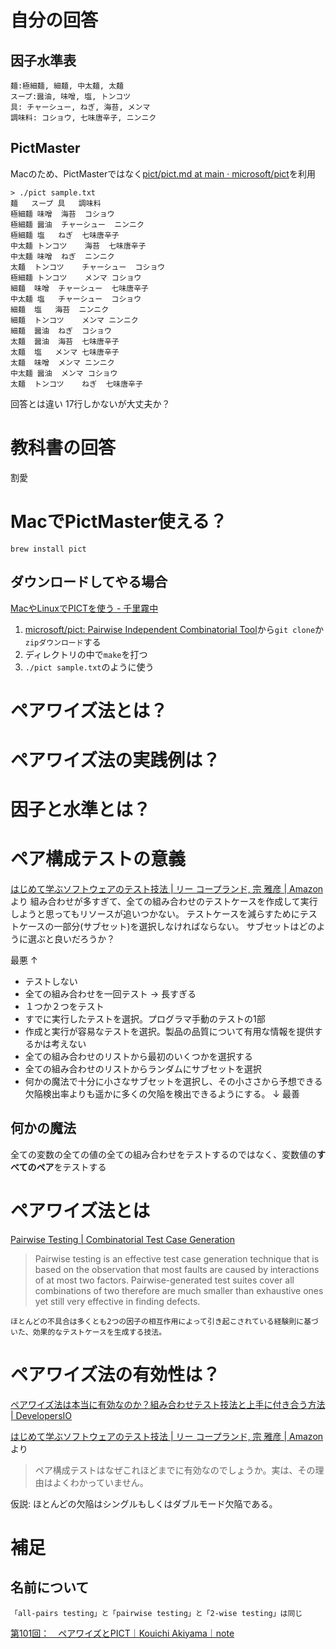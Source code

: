 # 自分の回答

## 因子水準表

```
麺:極細麺, 細麺, 中太麺, 太麺
スープ:醤油, 味噌, 塩, トンコツ
具: チャーシュー, ねぎ, 海苔, メンマ
調味料: コショウ, 七味唐辛子, ニンニク
```

## PictMaster

Macのため、PictMasterではなく[pict/pict.md at main · microsoft/pict](https://github.com/Microsoft/pict/blob/main/doc/pict.md)を利用

```
> ./pict sample.txt
麺	スープ	具	調味料
極細麺	味噌	海苔	コショウ
極細麺	醤油	チャーシュー	ニンニク
極細麺	塩	ねぎ	七味唐辛子
中太麺	トンコツ	海苔	七味唐辛子
中太麺	味噌	ねぎ	ニンニク
太麺	トンコツ	チャーシュー	コショウ
極細麺	トンコツ	メンマ	コショウ
細麺	味噌	チャーシュー	七味唐辛子
中太麺	塩	チャーシュー	コショウ
細麺	塩	海苔	ニンニク
細麺	トンコツ	メンマ	ニンニク
細麺	醤油	ねぎ	コショウ
太麺	醤油	海苔	七味唐辛子
太麺	塩	メンマ	七味唐辛子
太麺	味噌	メンマ	ニンニク
中太麺	醤油	メンマ	コショウ
太麺	トンコツ	ねぎ	七味唐辛子
```

回答とは違い 17行しかないが大丈夫か？

# 教科書の回答
割愛

# MacでPictMaster使える？

```
brew install pict
```

## ダウンロードしてやる場合
[MacやLinuxでPICTを使う - 千里霧中](https://goyoki.hatenablog.com/entry/2016/02/17/020256)

1. [microsoft/pict: Pairwise Independent Combinatorial Tool](https://github.com/Microsoft/pict)から`git clone`か`zipダウンロード`する
1. ディレクトリの中で`make`を打つ
1. `./pict sample.txt`のように使う 


# ペアワイズ法とは？

# ペアワイズ法の実践例は？



# 因子と水準とは？

# ペア構成テストの意義

[はじめて学ぶソフトウェアのテスト技法 | リー コープランド, 宗 雅彦 | Amazon](https://www.amazon.co.jp/dp/B00HE8082Q/ref=cm_sw_r_tw_dp_NGCPYCBV18DPQY8JEEXK)より
組み合わせが多すぎて、全ての組み合わせのテストケースを作成して実行しようと思ってもリソースが追いつかない。
テストケースを減らすためにテストケースの一部分(サブセット)を選択しなければならない。
サブセットはどのように選ぶと良いだろうか？

最悪
↑
* テストしない
* 全ての組み合わせを一回テスト -> 長すぎる
* １つか２つをテスト
* すでに実行したテストを選択。プログラマ手動のテストの1部
* 作成と実行が容易なテストを選択。製品の品質について有用な情報を提供するかは考えない
* 全ての組み合わせのリストから最初のいくつかを選択する
* 全ての組み合わせのリストからランダムにサブセットを選択
* 何かの魔法で十分に小さなサブセットを選択し、その小ささから予想できる欠陥検出率よりも遥かに多くの欠陥を検出できるようにする。
↓
最善

## 何かの魔法
全ての変数の全ての値の全ての組み合わせをテストするのではなく、変数値の**すべてのペア**をテストする

# ペアワイズ法とは
[Pairwise Testing | Combinatorial Test Case Generation](https://jaccz.github.io/pairwise/)

> Pairwise testing is an effective test case generation technique that is based on the observation that most faults are caused by interactions of at most two factors. Pairwise-generated test suites cover all combinations of two therefore are much smaller than exhaustive ones yet still very effective in finding defects.

```
ほとんどの不具合は多くとも2つの因子の相互作用によって引き起こされている経験則に基づいた、効果的なテストケースを生成する技法。
```

# ペアワイズ法の有効性は？
[ペアワイズ法は本当に有効なのか？組み合わせテスト技法と上手に付き合う方法 | DevelopersIO](https://dev.classmethod.jp/articles/introduction-to-combination-testing-methods/)


[はじめて学ぶソフトウェアのテスト技法 | リー コープランド, 宗 雅彦 | Amazon](https://www.amazon.co.jp/dp/B00HE8082Q/ref=cm_sw_r_tw_dp_NGCPYCBV18DPQY8JEEXK)より
> ペア構成テストはなぜこれほどまでに有効なのでしょうか。実は、その理由はよくわかっていません。

仮説: ほとんどの欠陥はシングルもしくはダブルモード欠陥である。

# 補足
## 名前について
`「all-pairs testing」と「pairwise testing」と「2-wise testing」は同じ`

[第101回：　ペアワイズとPICT｜Kouichi Akiyama｜note](https://note.com/akiyama924/n/n24931d3fdfcc)


